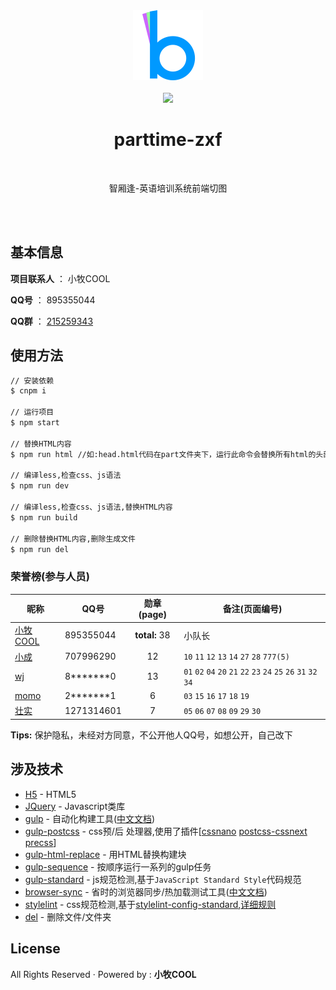 <div align="center">
  <a href="http://www.bingblue.com">
    <img width="112" heigth="112" src="https://github.com/bingblue/group/blob/master/public/img/logo-b-square.png">
  </a>
  <br>
  <br>
  <a href="https://jq.qq.com/?_wv=1027&k=5tyQDAd">
		<img src="https://img.shields.io/badge/QQ%20Group-215259343-blue.svg">
	</a>
  <h1>parttime-zxf</h1>
  <br>
  <p>
    智厢逢-英语培训系统前端切图
  <p>
  <br>
  <br>
</div>

## 基本信息

**项目联系人** ： 小牧COOL

**QQ号** ： 895355044

**QQ群** ： [215259343][1]

## 使用方法

```cmd
// 安装依赖
$ cnpm i

// 运行项目
$ npm start

// 替换HTML内容
$ npm run html //如:head.html代码在part文件夹下，运行此命令会替换所有html的头部代码

// 编译less,检查css、js语法
$ npm run dev

// 编译less,检查css、js语法,替换HTML内容
$ npm run build

// 删除替换HTML内容,删除生成文件
$ npm run del
```

### 荣誉榜(参与人员)
昵称  | **QQ号** | 勋章(page) | 备注(页面编号)
---- |--------- |:------------:| ----
[小牧COOL][20] | 895355044  | **total:** 38 | 小队长
[小成][21]     | 707996290  | 12            | `10` `11` `12` `13` `14` `27` `28` `777(5)`
[wj][22]      | 8*******0  | 13           | `01` `02` `04` `20` `21` `22` `23` `24` `25` `26` `31` `32` `34`
[momo][24]      | 2*******1  | 6            | `03` `15` `16` `17` `18` `19`
[壮实][23]     | 1271314601 | 7            | `05` `06` `07` `08` `09` `29` `30`

**Tips:** 保护隐私，未经对方同意，不公开他人QQ号，如想公开，自己改下

## 涉及技术

- [H5][2]     -   HTML5
- [JQuery][3] -   Javascript类库
- [gulp][4]   -   自动化构建工具([中文文档][5])
- [gulp-postcss][6]   -   css预/后 处理器,使用了插件[[cssnano][7] [postcss-cssnext][8] [precss][9]]
- [gulp-html-replace][10] -   用HTML替换构建块
- [gulp-sequence][12]   -   按顺序运行一系列的gulp任务
- [gulp-standard][13]   -   js规范检测,基于`JavaScript Standard Style`代码规范
- [browser-sync][15]   -   省时的浏览器同步/热加载测试工具([中文文档][19])
- [stylelint][16]   -   css规范检测,基于[stylelint-config-standard][17],[详细规则][25]
- [del][18]   -   删除文件/文件夹

## License

All Rights Reserved · Powered by : **小牧COOL**

[1]:https://jq.qq.com/?_wv=1027&k=5tyQDAd
[2]:https://developer.mozilla.org/zh-CN/docs/Web/HTML
[3]:http://jquery.com/
[4]:http://www.gulpjs.com/
[5]:http://www.gulpjs.com.cn/
[6]:http://postcss.org/
[7]:http://cssnano.co/
[8]:http://cssnext.io/
[9]:https://github.com/jonathantneal/precss
[10]:https://www.npmjs.com/package/gulp-html-replace
[12]:https://github.com/teambition/gulp-sequence
[13]:https://standardjs.com/readme-zhcn.html
[15]:https://browsersync.io/
[16]:http://stylelint.cn/
[17]:https://github.com/stylelint/stylelint-config-standard
[18]:https://github.com/sindresorhus/del
[19]:http://www.browsersync.cn/
[20]:https://github.com/XiaoMuCOOL/
[21]:https://github.com/xiaochenggit/
[22]:https://github.com/82382780wwj/
[23]:https://github.com/linyezz/
[24]:https://github.com/momo2930530311/
[25]:http://stylelint.cn/user-guide/rules/
